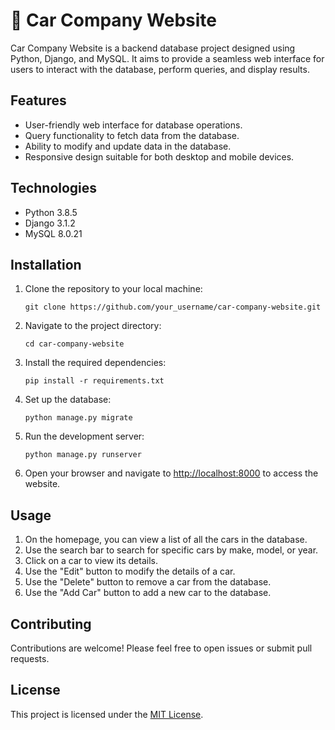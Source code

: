 # 🚗 Car Company Website

Car Company Website is a backend database project designed using Python, Django, and MySQL. It aims to provide a seamless web interface for users to interact with the database, perform queries, and display results.

## Features

- User-friendly web interface for database operations.
- Query functionality to fetch data from the database.
- Ability to modify and update data in the database.
- Responsive design suitable for both desktop and mobile devices.

## Technologies

- Python 3.8.5
- Django 3.1.2
- MySQL 8.0.21

## Installation

1. Clone the repository to your local machine:
   ```
   git clone https://github.com/your_username/car-company-website.git
   ```
2. Navigate to the project directory:
   ```
   cd car-company-website
   ```
3. Install the required dependencies:
   ```
   pip install -r requirements.txt
   ```
4. Set up the database:
   ```
   python manage.py migrate
   ```
5. Run the development server:
   ```
   python manage.py runserver
   ```
6. Open your browser and navigate to [http://localhost:8000](http://localhost:8000) to access the website.

## Usage

1. On the homepage, you can view a list of all the cars in the database.
2. Use the search bar to search for specific cars by make, model, or year.
3. Click on a car to view its details.
4. Use the "Edit" button to modify the details of a car.
5. Use the "Delete" button to remove a car from the database.
6. Use the "Add Car" button to add a new car to the database.

## Contributing

Contributions are welcome! Please feel free to open issues or submit pull requests.

## License

This project is licensed under the [MIT License](https://opensource.org/licenses/MIT).
